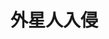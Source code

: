 <!--
 * @Author: your name
 * @Date: 2021-11-10 22:02:32
 * @LastEditTime: 2021-11-10 22:03:58
 * @LastEditors: your name
 * @Description: 打开koroFileHeader查看配置 进行设置: https://github.com/OBKoro1/koro1FileHeader/wiki/%E9%85%8D%E7%BD%AE
 * @FilePath: /DemoGame/READMD.md
-->
# 外星人入侵

##